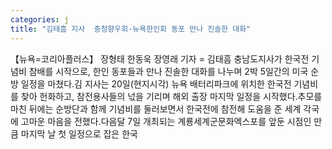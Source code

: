 ```yaml
---
categories: j
title: "김태흠 지사  충청향우회·뉴욕한인회 동포 만나 진솔한 대화"
---
```

【뉴욕=코리아플러스】 장형태 한동욱 장영래 기자 = 김태흠 충남도지사가 한국전 기념비 참배를 시작으로, 한인 동포들과 만나 진솔한 대화를 나누며 2박 5일간의 미국 순방 일정을 마쳤다.김 지사는 20일(현지시각) 뉴욕 배터리파크에 위치한 한국전 기념비를 찾아 헌화하고, 참전용사들의 넋을 기리며 해외 출장 마지막 일정을 시작했다.추모를 마친 뒤에는 순방단과 함께 기념비를 둘러보면서 한국전에 참전해 도움을 준 세계 각국에 고마운 마음을 전했다.다음달 7일 개최되는 계룡세계군문화엑스포를 앞둔 시점인 만큼 마지막 날 첫 일정으로 잡은 한국